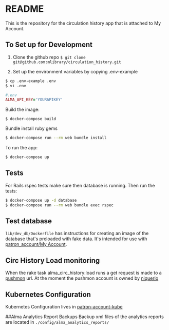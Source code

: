 # README

This is the repository for the circulation history app that is attached to My Account. 

## To Set up for Development

1. Clone the github repo
`$ git clone git@github.com:mlibrary/circulation_history.git`

2. Set up the environment variables by copying .env-example
```bash
$ cp .env-example .env
$ vi .env
```

```ruby
#.env
ALMA_API_KEY='YOURAPIKEY'
```	

Build the image:
```
$ docker-compose build
```
 Bundle install ruby gems
 
```bash
$ docker-compose run --rm web bundle install
```

To run the app:
```bash
$ docker-compose up
```

## Tests
For Rails rspec tests make sure then database is running. Then run the tests:
```bash
$ docker-compose up -d database
$ docker-compose run --rm web bundle exec rspec
```

## Test database
`lib/dev_db/Dockerfile` has instructions for creating an image of the database that's preloaded with fake data. It's intended for use with [patron_account/My Account](https://github.com/mlibrary/patron_account). 

## Circ History Load monitoring
When the rake task alma_circ_history:load runs a get request is made to a [pushmon](https://www.pushmon.com/) url. At the moment the pushmon account is owned by [niquerio](https://github.com/niquerio) 

## Kubernetes Configuration
Kubernetes Configuration lives in [patron-account-kube](https://github.com/mlibrary/patron-account-kube)

##Alma Analytics Report Backups
Backup xml files of the analytics reports are located in `./config/alma_analytics_reports/`
